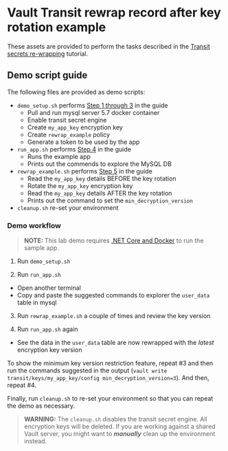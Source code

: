 # Vault Transit rewrap record after key rotation example

These assets are provided to perform the tasks described in the [Transit secrets re-wrapping](https://developer.hashicorp.com/vault/tutorials/encryption-as-a-service/eaas-transit-rewrap) tutorial.

## Demo script guide

The following files are provided as demo scripts:

- `demo_setup.sh` performs [Step 1 through 3](https://learn.hashicorp.com/vault/encryption-as-a-service/eaas-transit-rewrap) in the guide
  * Pull and run mysql server 5.7 docker container
  * Enable transit secret engine
  * Create `my_app_key` encryption key
  * Create `rewrap_example` policy
  * Generate a token to be used by the app
- `run_app.sh` performs [Step 4](https://learn.hashicorp.com/vault/encryption-as-a-service/eaas-transit-rewrap) in the guide
  * Runs the example app
  * Prints out the commends to explore the MySQL DB
- `rewrap_example.sh` performs [Step 5](https://learn.hashicorp.com/vault/encryption-as-a-service/eaas-transit-rewrap) in the guide
  * Read the `my_app_key` details BEFORE the key rotation
  * Rotate the `my_app_key` encryption key
  * Read the `my_app_key` details AFTER the key rotation
  * Prints out the command to set the `min_decryption_version`
- `cleanup.sh` re-set your environment

### Demo workflow

> **NOTE:** This lab demo requires [.NET Core and Docker](https://learn.hashicorp.com/vault/encryption-as-a-service/eaas-transit-rewrap) to run the sample app.

1. Run `demo_setup.sh`

2. Run `run_app.sh`
  - Open another terminal
  - Copy and paste the suggested commands to explorer the `user_data` table in mysql

3. Run `rewrap_example.sh` a couple of times and review the key version

4. Run `run_app.sh` again
  - See the data in the `user_data` table are now rewrapped with the _latest_ encryption key version

To show the minimum key version restriction feature, repeat #3 and then run the commands suggested in the output (`vault write transit/keys/my_app_key/config min_decryption_version=3`). And then, repeat #4.

Finally, run `cleanup.sh` to re-set your environment so that you can repeat the demo as necessary.

> **WARNING:** The `cleanup.sh` disables the transit secret engine. All encryption keys will be deleted. If you are working against a shared Vault server, you might want to ***manually*** clean up the environment instead.
